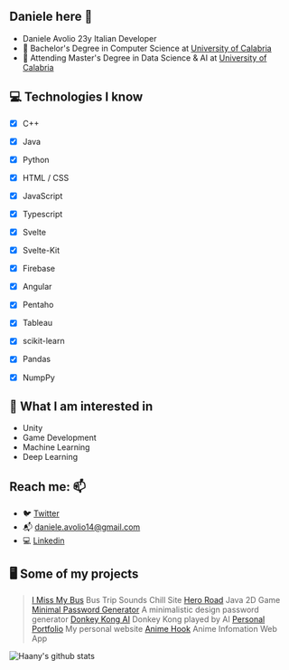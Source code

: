 ## Daniele here 👋
* Daniele Avolio 23y Italian Developer
* 🔭 Bachelor's Degree in Computer Science at [University of Calabria](https://informatica.unical.it)
* 🔭 Attending Master's Degree in Data Science & AI at [University of Calabria](https://informatica.unical.it)


## 💻 Technologies I know
  - [x] C++ 
  - [x] Java
  - [x] Python
  - [x] HTML / CSS
  - [x] JavaScript
  - [x] Typescript
  - [x] Svelte
  - [x] Svelte-Kit
  - [x] Firebase
  - [x] Angular
  - [x] Pentaho
  - [x] Tableau
  - [x] scikit-learn
  - [x] Pandas
  - [x] NumpPy
 
 

## 📃 What I am interested in
* Unity
* Game Development
* Machine Learning
* Deep Learning

## Reach me: 📫 
  * :bird: [Twitter](https://twitter.com/avolio_daniele)
  * :mailbox_with_mail: daniele.avolio14@gmail.com
  * 💻 [Linkedin](https://www.linkedin.com/in/daniele-avolio-465aba145/)
 
## 🖥 Some of my projects
> [I Miss My Bus](https://github.com/lovaion/IMissMyBus) Bus Trip Sounds Chill Site
> [Hero Road](https://github.com/lovaion/Hero-Road-Java) Java 2D Game
> [Minimal Password Generator](https://github.com/lovaion/MinimalPasswordGenerator) A minimalistic design password generator
> [Donkey Kong AI](https://github.com/lovaion/DonkeyKongAI) Donkey Kong played by AI
> [Personal Portfolio](https://github.com/danieleavolio/danieleavoliosite) My personal website
> [Anime Hook](https://github.com/danieleavolio/AnimeHook) Anime Infomation Web App

![Haany's github stats](https://github-readme-stats.vercel.app/api?username=danieleavolio&show_icons=true&hide=[%22issues%22])




